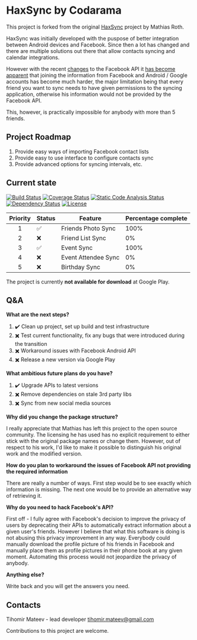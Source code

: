 HaxSync by Codarama
=======

This project is forked from the original [HaxSync](https://github.com/mots/haxsync) project by Mathias Roth.

HaxSync was initially developed with the puspose of better integration between Android devices and Facebook. Since then a lot has changed and there are multiple solutions out there that allow contacts syncing and calendar integrations.

However with the recent [changes](https://developers.facebook.com/docs/apps/upgrading#upgrading_v2_0_user_ids) to the Facebook API it [has become apparent](http://stackoverflow.com/questions/23417356/facebook-graph-api-v2-0-me-friends-returns-empty-or-only-friends-who-also-u) that joining the information from Facebook and Android / Google accounts has become much harder, the major limitation being that every friend you want to sync needs to have given permissions to the syncing application, otherwise his information would not be provided by the Facebook API.

This, however, is practically impossible for anybody with more than 5 friends.

Project Roadmap
---
1. Provide easy ways of importing Facebook contact lists
2. Provide easy to use interface to configure contacts sync
3. Provide advanced options for syncing intervals, etc.

Current state
---

[![Build Status](https://travis-ci.org/Codarama/haxsync.svg?branch=master)](https://travis-ci.org/Codarama/haxsync)
[![Coverage Status](https://coveralls.io/repos/Codarama/haxsync/badge.svg?branch=master&service=github)](https://coveralls.io/github/Codarama/haxsync?branch=master)
[![Static Code Analysis Status](https://scan.coverity.com/projects/6282/badge.svg)](https://scan.coverity.com/projects/codarama-haxsync)
[![Dependency Status](https://www.versioneye.com/user/projects/55eeb510211c6b0019001ae1/badge.svg?style=flat)](https://www.versioneye.com/user/projects/55eeb510211c6b0019001ae1)
[![License](http://img.shields.io/:license-GPL2-blue.svg)](http://www.gnu.org/licenses/gpl-2.0.html)

| Priority  | Status                  | Feature              | Percentage complete |
| :-------: | ----------------------- | -------------------- | ------------------- |
|1          |   :white_check_mark:    | Friends Photo Sync   |                 100%|
|2          |   :x:                   | Friend List Sync     |                   0%|
|3          |   :white_check_mark:    | Event Sync           |                 100%|
|4          |   :x:                   | Event Attendee Sync  |                   0%|
|5          |   :x:                   | Birthday Sync        |                   0%|



The project is currently **not available for download** at Google Play.

Q&A
---
**What are the next steps?**

1. :heavy_check_mark: Clean up project, set up build and test infrastructure
2. :heavy_multiplication_x: Test current functionality, fix any bugs that were introduced during the transition
3. :heavy_multiplication_x: Workaround issues with Facebook Android API
4. :heavy_multiplication_x: Release a new version via Google Play

**What ambitious future plans do you have?**

1. :heavy_check_mark: Upgrade APIs to latest versions
2. :heavy_multiplication_x: Remove dependencies on stale 3rd party libs
3. :heavy_multiplication_x: Sync from new social media sources

**Why did you change the package structure?**

I really appreciate that Mathias has left this project to the open source community. The licensing he has used has no explicit requirement to either stick with the original package names or change them. However, out of respect to his work, I'd like to make it possible to distinguish his original work and the modified version.

**How do you plan to workaround the issues of Facebook API not providing the required information**

There are really a number of ways. First step would be to see exactly which information is missing. The next one would be to provide an alternative way of retrieving it.

**Why do you need to hack Facebook's API?**

First off - I fully agree with Facebook's decision to improve the privacy of users by deprecating their APIs to automatically extract information about a given user's friends. However I believe that what this software is doing is not abusing this privacy improvement in any way. Everybody could manually download the profile picture of his friends in Facebook and manually place them as profile pictures in their phone book at any given moment. Automating this process would not jeopardize the privacy of anybody.

**Anything else?**

Write back and you will get the answers you need.

Contacts
---
Tihomir Mateev - lead developer
tihomir.mateev@gmail.com

Contributions to this project are welcome.
